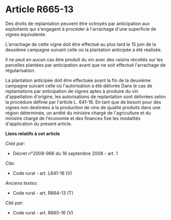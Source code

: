 # Article R665-13

Des droits de replantation peuvent être octroyés par anticipation aux exploitants qui s'engagent à procéder à l'arrachage
d'une superficie de vignes équivalente.

L'arrachage de cette vigne doit être effectué au plus tard le 15 juin de la deuxième campagne suivant celle où la plantation
anticipée a été réalisée. 

Il ne peut en aucun cas être produit du vin avec des raisins récoltés sur les parcelles plantées par anticipation avant que
ne soit effectué l'arrachage de régularisation. 

La plantation anticipée doit être effectuée avant la fin de la deuxième campagne suivant celle où l'autorisation a été
délivrée Dans le cas de replantations par anticipation de vignes aptes à produire du vin d'appellation d'origine, les
autorisations de replantation sont délivrées selon la procédure définie par l'article L. 641-16. En tant que de besoin pour
des vignes non destinées à la production de vins de qualité produits dans une région déterminée, un arrêté du ministre chargé
de l'agriculture et du ministre chargé de l'économie et des finances fixe les modalités d'application du présent article.

**Liens relatifs à cet article**

_Créé par_:

  - Décret n°2008-966 du 16 septembre 2008 - art. 1

_Cite_:

  - Code rural - art. L641-16 (V)

_Anciens textes_:

  - Code rural - art. R664-13 (T)

_Cité par_:

  - Code rural - art. R665-16 (V)
